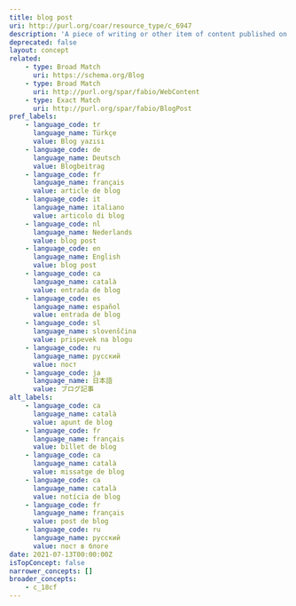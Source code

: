 ```yaml
---
title: blog post
uri: http://purl.org/coar/resource_type/c_6947
description: 'A piece of writing or other item of content published on a blog. [Source: https://www.lexico.com/definition/blog_post]'
deprecated: false
layout: concept
related:
    - type: Broad Match
      uri: https://schema.org/Blog
    - type: Broad Match
      uri: http://purl.org/spar/fabio/WebContent
    - type: Exact Match
      uri: http://purl.org/spar/fabio/BlogPost
pref_labels:
    - language_code: tr
      language_name: Türkçe
      value: Blog yazısı
    - language_code: de
      language_name: Deutsch
      value: Blogbeitrag
    - language_code: fr
      language_name: français
      value: article de blog
    - language_code: it
      language_name: italiano
      value: articolo di blog
    - language_code: nl
      language_name: Nederlands
      value: blog post
    - language_code: en
      language_name: English
      value: blog post
    - language_code: ca
      language_name: català
      value: entrada de blog
    - language_code: es
      language_name: español
      value: entrada de blog
    - language_code: sl
      language_name: slovenščina
      value: prispevek na blogu
    - language_code: ru
      language_name: русский
      value: пост
    - language_code: ja
      language_name: 日本語
      value: ブログ記事
alt_labels:
    - language_code: ca
      language_name: català
      value: apunt de blog
    - language_code: fr
      language_name: français
      value: billet de blog
    - language_code: ca
      language_name: català
      value: missatge de blog
    - language_code: ca
      language_name: català
      value: notícia de blog
    - language_code: fr
      language_name: français
      value: post de blog
    - language_code: ru
      language_name: русский
      value: пост в блоге
date: 2021-07-13T00:00:00Z
isTopConcept: false
narrower_concepts: []
broader_concepts:
    - c_18cf
---
```


